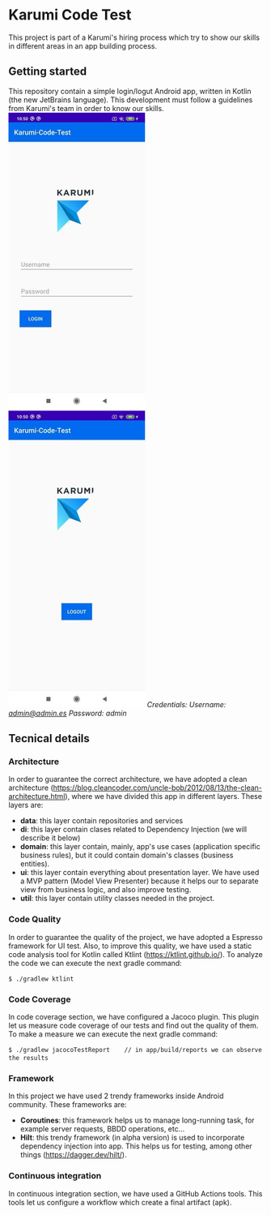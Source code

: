 # Karumi Code Test
This project is part of a Karumi's hiring process which try to show our skills in different areas in an app building process.

## Getting started
This repository contain a simple login/logut Android app, written in Kotlin (the new JetBrains language). This development must follow a guidelines from Karumi's team in order to know our skills.
![Login](/screenshots/login.jpg?raw=true "Login")
![Logout](/screenshots/logout.jpg?raw=true "Logout")
*Credentials:
Username: admin@admin.es
Password: admin*

## Tecnical details
### Architecture
In order to guarantee the correct architecture, we have adopted a clean architecture (https://blog.cleancoder.com/uncle-bob/2012/08/13/the-clean-architecture.html), where we have divided this app in different layers. These layers are:
* **data**: this layer contain repositories and services
* **di**: this layer contain clases related to Dependency Injection (we will describe it below)
* **domain**: this layer contain, mainly, app's use cases (application specific business rules), but it could contain domain's classes (business entities). 
* **ui**: this layer contain everything about presentation layer. We have used a MVP pattern (Model View Presenter) because it helps our to separate view from business logic, and also improve testing.  
* **util**: this layer contain utility classes needed in the project.

### Code Quality
In order to guarantee the quality of the project, we have adopted a Espresso framework for UI test.
Also, to improve this quality, we have used a static code analysis tool for Kotlin called Ktlint (https://ktlint.github.io/). To analyze the code we can execute the next gradle command:
```
$ ./gradlew ktlint
``` 
### Code Coverage
In code coverage section, we have configured a Jacoco plugin. This plugin let us measure code coverage of our tests and find out the quality of them. To make a measure we can execute the next gradle command:
```
$ ./gradlew jacocoTestReport	// in app/build/reports we can observe the results
``` 
 
 ### Framework
In this project we have used 2 trendy frameworks inside Android community. These frameworks are:
* **Coroutines**: this framework helps us to manage long-running task, for example server requests, BBDD operations, etc... 
* **Hilt**: this trendy framework (in alpha version) is used to incorporate dependency injection into app. This helps us for testing, among other things (https://dagger.dev/hilt/). 
 
### Continuous integration 
In continuous integration section, we have used a GitHub Actions tools. This tools let us configure a workflow which create a final artifact (apk).  



